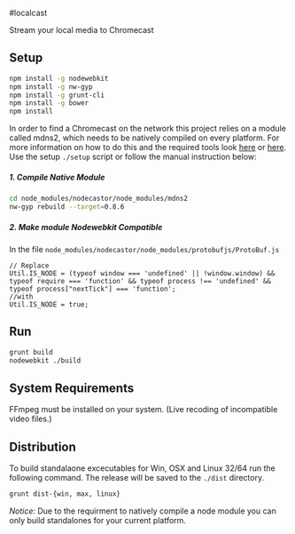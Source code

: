 #localcast


Stream your local media to Chromecast


## Setup

```bash
npm install -g nodewebkit
npm install -g nw-gyp
npm install -g grunt-cli
npm install -g bower
npm install
```
In order to find a Chromecast on the network this project relies on a module called mdns2, which needs to be natively compiled on every platform. For more information on how to do this and the required tools look [here](https://github.com/rogerwang/node-webkit/wiki/Build-native-modules-with-nw-gyp) or [here](https://github.com/TooTallNate/node-gyp). Use the setup ```./setup``` script or follow the manual instruction below:

##### 1. Compile Native Module

```bash
cd node_modules/nodecastor/node_modules/mdns2
nw-gyp rebuild --target=0.8.6
```
##### 2. Make module Nodewebkit Compatible
In the file ```node_modules/nodecastor/node_modules/protobufjs/ProtoBuf.js``` 

``` 
// Replace
Util.IS_NODE = (typeof window === 'undefined' || !window.window) && typeof require === 'function' && typeof process !== 'undefined' && typeof process["nextTick"] === 'function';
//with 
Util.IS_NODE = true;
```


## Run

```bash
grunt build
nodewebkit ./build
```

## System Requirements

FFmpeg must be installed on your system. (Live recoding of incompatible video files.)

## Distribution

To build standalaone excecutables for Win, OSX and Linux 32/64 run the following command. The release will be saved to the ```./dist``` directory.

```bash
grunt dist-{win, max, linux}
```

*Notice:* 
Due to the requirment to natively compile a node module you can only build standalones for your current platform. 




